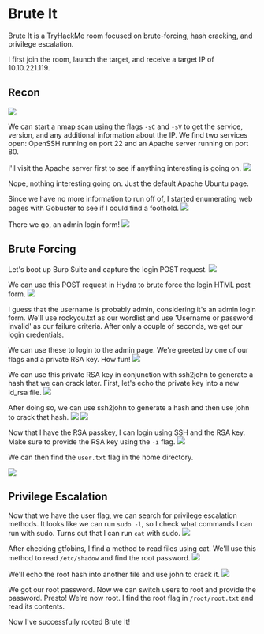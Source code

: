 # Brute It
Brute It is a TryHackMe room focused on brute-forcing, hash cracking, and privilege escalation.

I first join the room, launch the target, and receive a target IP of 10.10.221.119.

## Recon
![](nmap-scan.png)

We can start a nmap scan using the flags `-sC` and `-sV` to get the service, version, and any additional information about the IP. We find two services open: OpenSSH running on port 22 and an Apache server running on port 80.

I'll visit the Apache server first to see if anything interesting is going on.
![](ubuntu-page.png)

Nope, nothing interesting going on. Just the default Apache Ubuntu page.

Since we have no more information to run off of, I started enumerating web pages with Gobuster to see if I could find a foothold.
![](gobuster-enum.png)

There we go, an admin login form!
![](login-page.png)

## Brute Forcing
Let's boot up Burp Suite and capture the login POST request.
![](post-request.png)

We can use this POST request in Hydra to brute force the login HTML post form.
![](hydra-brute.png)

I guess that the username is probably admin, considering it's an admin login form. We'll use rockyou.txt as our wordlist and use 'Username or password invalid' as our failure criteria. After only a couple of seconds, we get our login credentials.

We can use these to login to the admin page. We're greeted by one of our flags and a private RSA key. How fun!
![](login_success.png)

We can use this private RSA key in conjunction with ssh2john to generate a hash that we can crack later. First, let's echo the private key into a new id_rsa file.
![](rsa_private.png)

After doing so, we can use ssh2john to generate a hash and then use john to crack that hash.
![](ssh2john-hash.png)
![](rsa-hash-crack.png)

Now that I have the RSA passkey, I can login using SSH and the RSA key. Make sure to provide the RSA key using the `-i` flag.
![](ssh-login.png)

We can then find the `user.txt` flag in the home directory.

![](user-flag.png)

## Privilege Escalation

Now that we have the user flag, we can search for privilege escalation methods. It looks like we can run `sudo -l`, so I check what commands I can run with sudo. Turns out that I can run `cat` with sudo.
![](gtfobins-cat.png)

After checking gtfobins, I find a method to read files using cat. We'll use this method to read `/etc/shadow` and find the root password.
![](privilege-escalation.png)

We'll echo the root hash into another file and use john to crack it.
![](root-hash-crack.png)

We got our root password. Now we can switch users to root and provide the password. Presto! We're now root. I find the root flag in `/root/root.txt` and read its contents.

Now I've successfully rooted Brute It!